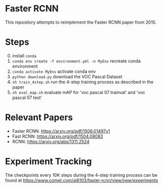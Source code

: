 # Faster RCNN
This repository attempts to reimplement the Faster RCNN paper from 2015.

# Steps
0. install `conda`
1. `conda env create -f environment.yml -n MyEnv`
recreate conda environment
2. `conda activate MyEnv`
activate conda env
3. `python download.py`
download the VOC Pascal Dataset
4. `sh train_4step.sh`
run the 4-step training process as described in the paper
5. `sh eval_map.sh`
evaluate mAP for 'voc pascal 07 trainval' and 'voc pascal 07 test'

# Relevant Papers
- Faster RCNN: https://arxiv.org/pdf/1506.01497v1
- Fast RCNN: https://arxiv.org/pdf/1504.08083
- RCNN: https://arxiv.org/abs/1311.2524

# Experiment Tracking
The checkpoints every 10K steps during the 4-step training process can be found at https://www.comet.com/ai6103/faster-rcnn/view/new/experiments


